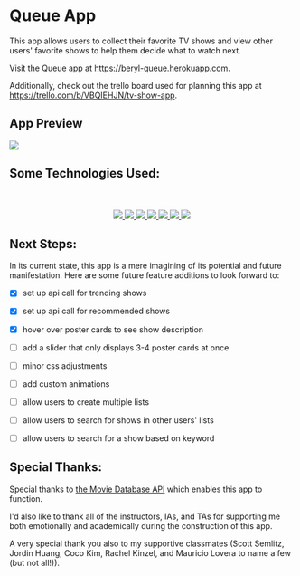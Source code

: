 # Queue App

This app allows users to collect their favorite TV shows and view other users' favorite shows to help them decide what to watch next. 

Visit the Queue app at <a href="https://beryl-queue.herokuapp.com/" target="_blank">https://beryl-queue.herokuapp.com</a>.

Additionally, check out the trello board used for planning this app at <a href="https://trello.com/b/VBQIEHJN/tv-show-app" target="_blank">https://trello.com/b/VBQIEHJN/tv-show-app</a>.


## App Preview

<img src="https://i.ibb.co/SNFbGGD/Screen-Shot-2022-07-23-at-4-52-21-PM.png">



## Some Technologies Used:
<div align ="center">
<br>
<br>
<a href="#"><img src="https://img.shields.io/badge/html5-%23E34F26.svg?style=for-the-badge&logo=html5&logoColor=white" />  </a>
<a href ="#"><img src="https://img.shields.io/badge/javascript-%23323330.svg?style=for-the-badge&logo=javascript&logoColor=%23F7DF1E" />  </a>
<a href="#"><img src="https://img.shields.io/badge/Visual%20Studio-5C2D91.svg?style=for-the-badge&logo=visual-studio&logoColor=white" /> </a>
<a href="#"><img src="https://img.shields.io/badge/css3-%231572B6.svg?style=for-the-badge&logo=css3&logoColor=white" />  </a>
<a href="#"><img src="https://img.shields.io/badge/bootstrap-%23563D7C.svg?style=for-the-badge&logo=bootstrap&logoColor=white" /> </a>
<a href="#"><img src="https://img.shields.io/badge/express.js-%23404d59.svg?style=for-the-badge&logo=express&logoColor=%2361DAFB"> </a>
<a href="#"><img src="https://img.shields.io/badge/MongoDB-%234ea94b.svg?style=for-the-badge&logo=mongodb&logoColor=white"> </a>


</div>



## Next Steps:

In its current state, this app is a mere imagining of its potential and future manifestation. Here are some future feature additions to look forward to:

- [x] set up api call for trending shows
- [x] set up api call for recommended shows
- [x] hover over poster cards to see show description 
- [ ] add a slider that only displays 3-4 poster cards at once
- [ ] minor css adjustments
- [ ] add custom animations
- [ ] allow users to create multiple lists
- [ ] allow users to search for shows in other users' lists
- [ ] allow users to search for a show based on keyword


## Special Thanks:
Special thanks to <a href="https://www.themoviedb.org/">the Movie Database API</a> which enables this app to function. 

I'd also like to thank all of the instructors, IAs, and TAs for supporting me both emotionally and academically during the construction of this app. 

A very special thank you also to my supportive classmates (Scott Semlitz, Jordin Huang, Coco Kim, Rachel Kinzel, and Mauricio Lovera to name a few (but not all!)). 